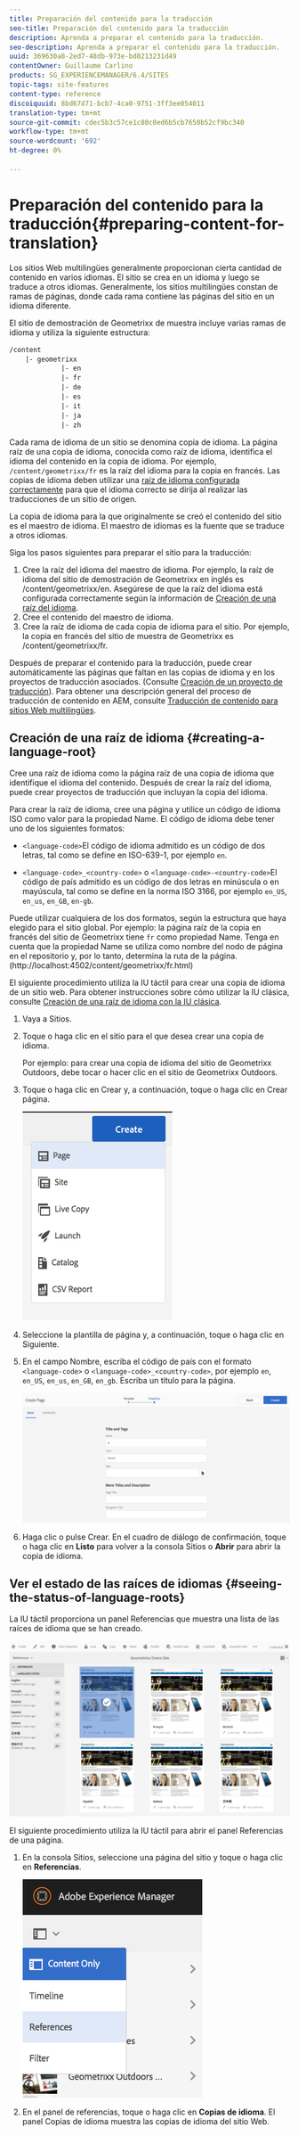 ```yaml
---
title: Preparación del contenido para la traducción
seo-title: Preparación del contenido para la traducción
description: Aprenda a preparar el contenido para la traducción.
seo-description: Aprenda a preparar el contenido para la traducción.
uuid: 369630a8-2ed7-48db-973e-bd8213231d49
contentOwner: Guillaume Carlino
products: SG_EXPERIENCEMANAGER/6.4/SITES
topic-tags: site-features
content-type: reference
discoiquuid: 8bd67d71-bcb7-4ca0-9751-3ff3ee054011
translation-type: tm+mt
source-git-commit: cdec5b3c57ce1c80c0ed6b5cb7650b52cf9bc340
workflow-type: tm+mt
source-wordcount: '692'
ht-degree: 0%

---
```



# Preparación del contenido para la traducción{#preparing-content-for-translation}

Los sitios Web multilingües generalmente proporcionan cierta cantidad de contenido en varios idiomas. El sitio se crea en un idioma y luego se traduce a otros idiomas. Generalmente, los sitios multilingües constan de ramas de páginas, donde cada rama contiene las páginas del sitio en un idioma diferente.

El sitio de demostración de Geometrixx de muestra incluye varias ramas de idioma y utiliza la siguiente estructura:

```xml
/content
    |- geometrixx
             |- en
             |- fr
             |- de
             |- es
             |- it
             |- ja
             |- zh
```

Cada rama de idioma de un sitio se denomina copia de idioma. La página raíz de una copia de idioma, conocida como raíz de idioma, identifica el idioma del contenido en la copia de idioma. Por ejemplo, `/content/geometrixx/fr` es la raíz del idioma para la copia en francés. Las copias de idioma deben utilizar una [raíz de idioma configurada correctamente](/help/sites-administering/tc-prep.md#creating-a-language-root) para que el idioma correcto se dirija al realizar las traducciones de un sitio de origen.

La copia de idioma para la que originalmente se creó el contenido del sitio es el maestro de idioma. El maestro de idiomas es la fuente que se traduce a otros idiomas.

Siga los pasos siguientes para preparar el sitio para la traducción:

1. Cree la raíz del idioma del maestro de idioma. Por ejemplo, la raíz de idioma del sitio de demostración de Geometrixx en inglés es /content/geometrixx/en. Asegúrese de que la raíz del idioma está configurada correctamente según la información de [Creación de una raíz del idioma](/help/sites-administering/tc-prep.md#creating-a-language-root).
1. Cree el contenido del maestro de idioma.
1. Cree la raíz de idioma de cada copia de idioma para el sitio. Por ejemplo, la copia en francés del sitio de muestra de Geometrixx es /content/geometrixx/fr.

Después de preparar el contenido para la traducción, puede crear automáticamente las páginas que faltan en las copias de idioma y en los proyectos de traducción asociados. (Consulte [Creación de un proyecto de traducción](/help/sites-administering/tc-manage.md)). Para obtener una descripción general del proceso de traducción de contenido en AEM, consulte [Traducción de contenido para sitios Web multilingües](/help/sites-administering/translation.md).

## Creación de una raíz de idioma {#creating-a-language-root}

Cree una raíz de idioma como la página raíz de una copia de idioma que identifique el idioma del contenido. Después de crear la raíz del idioma, puede crear proyectos de traducción que incluyan la copia del idioma.

Para crear la raíz de idioma, cree una página y utilice un código de idioma ISO como valor para la propiedad Name. El código de idioma debe tener uno de los siguientes formatos:

* `<language-code>`El código de idioma admitido es un código de dos letras, tal como se define en ISO-639-1, por ejemplo  `en`.

* `<language-code>_<country-code>` o  `<language-code>-<country-code>`El código de país admitido es un código de dos letras en minúscula o en mayúscula, tal como se define en la norma ISO 3166, por ejemplo  `en_US`,  `en_us`,  `en_GB`,  `en-gb`.

Puede utilizar cualquiera de los dos formatos, según la estructura que haya elegido para el sitio global.  Por ejemplo: la página raíz de la copia en francés del sitio de Geometrixx tiene `fr` como propiedad Name. Tenga en cuenta que la propiedad Name se utiliza como nombre del nodo de página en el repositorio y, por lo tanto, determina la ruta de la página. (http://localhost:4502/content/geometrixx/fr.html)

El siguiente procedimiento utiliza la IU táctil para crear una copia de idioma de un sitio web. Para obtener instrucciones sobre cómo utilizar la IU clásica, consulte [Creación de una raíz de idioma con la IU clásica](/help/sites-administering/tc-lroot-classic.md).

1. Vaya a Sitios.
1. Toque o haga clic en el sitio para el que desea crear una copia de idioma.

   Por ejemplo: para crear una copia de idioma del sitio de Geometrixx Outdoors, debe tocar o hacer clic en el sitio de Geometrixx Outdoors.

1. Toque o haga clic en Crear y, a continuación, toque o haga clic en Crear página.

   ![chlimage_1-21](assets/chlimage_1-21.png)

1. Seleccione la plantilla de página y, a continuación, toque o haga clic en Siguiente.
1. En el campo Nombre, escriba el código de país con el formato `<language-code>` o `<language-code>_<country-code>`, por ejemplo `en`, `en_US`, `en_us`, `en_GB`, `en_gb`. Escriba un título para la página.

   ![chlimage_1-22](assets/chlimage_1-22.png)

1. Haga clic o pulse Crear. En el cuadro de diálogo de confirmación, toque o haga clic en **Listo** para volver a la consola Sitios o **Abrir** para abrir la copia de idioma.

## Ver el estado de las raíces de idiomas {#seeing-the-status-of-language-roots}

La IU táctil proporciona un panel Referencias que muestra una lista de las raíces de idioma que se han creado.

![chlimage_1-23](assets/chlimage_1-23.png)

El siguiente procedimiento utiliza la IU táctil para abrir el panel Referencias de una página.

1. En la consola Sitios, seleccione una página del sitio y toque o haga clic en **Referencias**.

   ![chlimage_1-24](assets/chlimage_1-24.png)

1. En el panel de referencias, toque o haga clic en **Copias de idioma**. El panel Copias de idioma muestra las copias de idioma del sitio Web.

